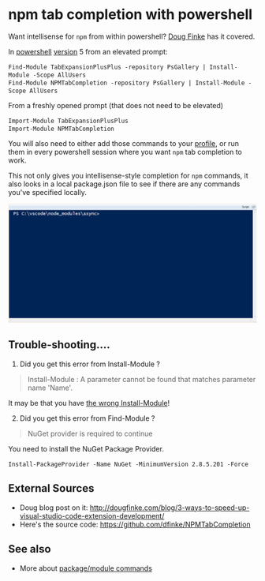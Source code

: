 # npm tab completion with powershell

Want intellisense for `npm` from within powershell? [Doug Finke](http://dougfinke.com/blog/3-ways-to-speed-up-visual-studio-code-extension-development/) has it covered.

In [powershell](../powershell/01_summary.md) [version](../powershell/version.md) 5 from an elevated prompt:

    Find-Module TabExpansionPlusPlus -repository PsGallery | Install-Module -Scope AllUsers
    Find-Module NPMTabCompletion -repository PsGallery | Install-Module -Scope AllUsers

From a freshly opened prompt (that does not need to be elevated)
    
    Import-Module TabExpansionPlusPlus
    Import-Module NPMTabCompletion    

You will also need to either add those commands to your [profile](../powershell/create_profile.md), or run them in every powershell session where you want `npm` tab completion to work.

This not only gives you intellisense-style completion for `npm` commands, it also looks in a local package.json file to see if there are any commands you've specified locally.

![npm tab completion](NPMTabRun2.gif 'npm tab completion')

    

## Trouble-shooting....

1. Did you get this error from Install-Module ?

> Install-Module : A parameter cannot be found that matches parameter name 'Name'.
    
It may be that you have [the wrong Install-Module](../powershell/psget_conflicts_with_PowerShellGet.md)!



2. Did you get this error from Find-Module ?

> NuGet provider is required to continue

You need to install the NuGet Package Provider. 

    Install-PackageProvider -Name NuGet -MinimumVersion 2.8.5.201 -Force


## External Sources
    
 * Doug blog post on it: http://dougfinke.com/blog/3-ways-to-speed-up-visual-studio-code-extension-development/
 * Here's the source code: https://github.com/dfinke/NPMTabCompletion
    
## See also

 * More about [package/module commands](../powershell/module_commands.md)

